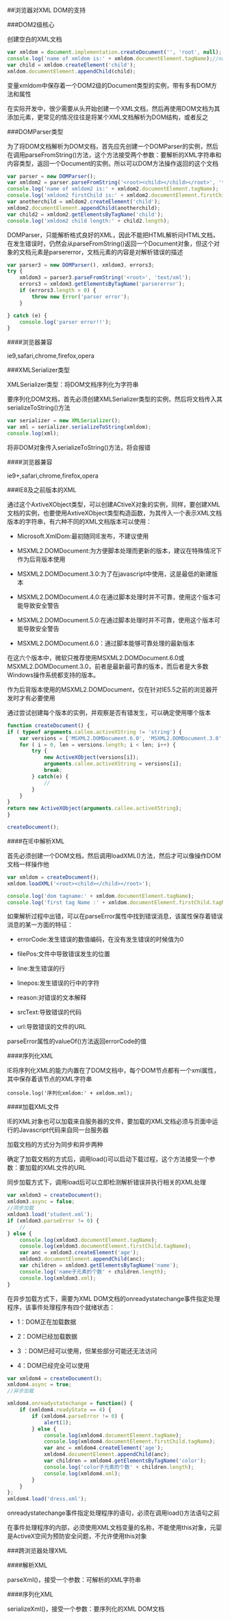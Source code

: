 ##浏览器对XML DOM的支持

###DOM2级核心

创建空白的XML文档

```javascript
var xmldom = document.implementation.createDocument('', 'root', null);
console.log('name of xmldom is:' + xmldom.documentElement.tagName);//name of xmldom is:root
var child = xmldom.createElement('child');
xmldom.documentElement.appendChild(child);
```

变量xmldom中保存着一个DOM2级的Document类型的实例，带有多有DOM方法和属性

在实际开发中，很少需要从头开始创建一个XML文档，然后再使用DOM文档为其添加元素，更常见的情况往往是将某个XML文档解析为DOM结构，或者反之

###DOMParser类型

为了将DOM文档解析为DOM文档，首先应先创建一个DOMParser的实例，然后在调用parseFromString()方法，这个方法接受两个参数：要解析的XML字符串和内容类型，返回一个Document的实例，所以可以DOM方法操作返回的这个文档

```javascript
var parser = new DOMParser();
var xmldom2 = parser.parseFromString('<root><child></child></root>', 'text/xml');
console.log('name of xmldom2 is:' + xmldom2.documentElement.tagName);
console.log('xmldom2 firstChild is:' + xmldom2.documentElement.firstChild.tagName);
var anotherchild = xmldom2.createElement('child');
xmldom2.documentElement.appendChild(anotherchild);
var child2 = xmldom2.getElementsByTagName('child');
console.log('xmldom2 child length:' + child2.length);
```

DOMParser，只能解析格式良好的XML，因此不能把HTML解析问HTML文档，在发生错误时，仍然会从parseFromString()返回一个Document对象，但这个对象的文档元素是parsererror，文档元素的内容是对解析错误的描述

```javascript
var parser3 = new DOMParser(), xmldom3, errors3;
try {
    xmldom3 = parser3.parseFromString('<root>', 'text/xml');
    errors3 = xmldom3.getElementsByTagName('parsererror');
    if (errors3.length > 0) {
        throw new Error('parser error');
    }

} catch (e) {
    console.log('parser error!!');
}
```

####浏览器兼容

ie9,safari,chrome,firefox,opera

###XMLSerializer类型

XMLSerializer类型：将DOM文档序列化为字符串

要序列化DOM文档，首先必须创建XMLSerializer类型的实例，然后将文档传入其serializeToString()方法

```javascript
var serializer = new XMLSerializer();
var xml = serializer.serializeToString(xmldom);
console.log(xml);
```

将非DOM对象传入serializeToString()方法，将会报错

####浏览器兼容

ie9+,safari,chrome,firefox,opera

###IE8及之前版本的XML

通过这个AxtiveXObject类型，可以创建ACtiveX对象的实例，同样，要创建XML文档的实例，也要使用AxtiveXObject类型构造函数，为其传入一个表示XML文档版本的字符串，有六种不同的XML文档版本可以使用：

+ Microsoft.XmlDom:最初随同IE发布，不建议使用

+ MSXML2.DOMDocument:为方便脚本处理而更新的版本，建议在特殊情况下作为后背版本使用

+ MSXML2.DOMDocument.3.0:为了在javascript中使用，这是最低的新建版本

+ MSXML2.DOMDocument.4.0:在通过脚本处理时并不可靠，使用这个版本可能导致安全警告

+ MSXML2.DOMDocument.5.0:在通过脚本处理时并不可靠，使用这个版本可能导致安全警告

+ MSXML2.DOMDocument.6.0：通过脚本能够可靠处理的最新版本

在这六个版本中，微软只推荐使用MSXML2.DOMDocument.6.0或MSXML2.DOMDocument.3.0，前者是最新最可靠的版本，而后者是大多数Windows操作系统都支持的版本。

作为后背版本使用的MSXML2.DOMDocument，仅在针对IE5.5之前的浏览器开发时才有必要使用

通过尝试创建每个版本的实例，并观察是否有错发生，可以确定使用哪个版本

```javascript
function createDocument() {
if ( typeof arguments.callee.activeXString != 'string') {
    var versions = ['MSXML2.DOMDocument.6.0', 'MSXML2.DOMDocument.3.0', 'MSXML2.DOMDocument.6.0'], i, len;
    for ( i = 0, len = versions.length; i < len; i++) {
        try {
            new ActiveXObject(versions[i]);
            arguments.callee.activeXString = versions[i];
            break;
        } catch(e) {
            //
        }
    }
}
return new ActiveXObject(arguments.callee.activeXString);
}

createDocument();
```

####在IE中解析XML

首先必须创建一个DOM文档，然后调用loadXML()方法，然后才可以像操作DOM文档一样操作他

```javascript
var xmldom = createDocument();
xmldom.loadXML('<root><child></child></root>');

console.log('dom tagname:' + xmldom.documentElement.tagName);
console.log('first tag Name :' + xmldom.documentElement.firstChild.tagName);
```

如果解析过程中出错，可以在parseError属性中找到错误消息，该属性保存着错误消息的某一方面的特征：

+ errorCode:发生错误的数值编码，在没有发生错误的时候值为0

+ filePos:文件中导致错误发生的位置

+ line:发生错误的行

+ linepos:发生错误的行中的字符

+ reason:对错误的文本解释

+ srcText:导致错误的代码

+ url:导致错误的文件的URL

parseError属性的valueOf()方法返回errorCode的值

####序列化XML

IE将序列化XML的能力内置在了DOM文档中，每个DOM节点都有一个xml属性，其中保存着该节点的XML字符串

	console.log('序列化xmldom:' + xmldom.xml);

####加载XML文件

IE的XML对象也可以加载来自服务器的文件，要加载的XML文档必须与页面中运行的Javascript代码来自同一台服务器

加载文档的方式分为同步和异步两种

确定了加载文档的方式后，调用load()可以启动下载过程，这个方法接受一个参数：要加载的XML文件的URL

同步加载方式下，调用load后可以立即检测解析错误并执行相关的XML处理

```javascript
var xmldom3 = createDocument();
xmldom3.async = false;
//同步加载
xmldom3.load('student.xml');
if (xmldom3.parseError != 0) {
    //
} else {
    console.log(xmldom3.documentElement.tagName);
    console.log(xmldom3.documentElement.firstChild.tagName);
    var anc = xmldom3.createElement('age');
    xmldom3.documentElement.appendChild(anc);
    var children = xmldom3.getElementsByTagName('name');
    console.log('name子元素的个数' + children.length);
    console.log(xmldom3.xml);
}
```

在异步加载方式下，需要为XML DOM文档的onreadystatechange事件指定处理程序，该事件处理程序有四个就绪状态：

+ 1：DOM正在加载数据

+ 2：DOM已经加载数据

+ 3 ：DOM已经可以使用，但某些部分可能还无法访问

+ 4：DOM已经完全可以使用

```javascript
var xmldom4 = createDocument();
xmldom4.async = true;
//异步加载

xmldom4.onreadystatechange = function() {
    if (xmldom4.readyState == 4) {
        if (xmldom4.parseError != 0) {
            alert(1);
        } else {
            console.log(xmldom4.documentElement.tagName);
            console.log(xmldom4.documentElement.firstChild.tagName);
            var anc = xmldom4.createElement('age');
            xmldom4.documentElement.appendChild(anc);
            var children = xmldom4.getElementsByTagName('color');
            console.log('color子元素的个数' + children.length);
            console.log(xmldom4.xml);
        }
    }
};
xmldom4.load('dress.xml');
```

onreadystatechange事件指定处理程序的语句，必须在调用load()方法语句之前

在事件处理程序的内部，必须使用XML文档变量的名称，不能使用this对象，元婴是ActiveX空间为预防安全问题，不允许使用this对象

###跨浏览器处理XML

####解析XML

parseXml()，接受一个参数：可解析的XML字符串

####序列化XML

serializeXml()，接受一个参数：要序列化的XML DOM文档